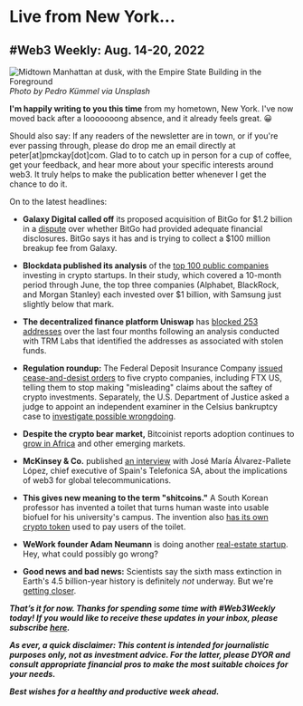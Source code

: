 # Live from New York...
## #Web3 Weekly: Aug. 14-20, 2022

![Midtown Manhattan at dusk, with the Empire State Building in the Foreground](https://images.unsplash.com/photo-1508094214466-708a7d21c5c0)
*Photo by Pedro Kümmel via Unsplash*

**I'm happily writing to you this time** from my hometown, New York. I've now moved back after a looooooong absence, and it already feels great. 😀

Should also say: If any readers of the newsletter are in town, or if you're ever passing through, please do drop me an email directly at peter[at]pmckay[dot]com. Glad to to catch up in person for a cup of coffee, get your feedback, and hear more about your specific interests around web3. It truly helps to make the publication better whenever I get the chance to do it.

On to the latest headlines:

- **Galaxy Digital called off** its proposed acquisition of BitGo for $1.2 billion in a [dispute](https://www.msn.com/en-us/money/companies/galaxy-digital-bitgo-squabble-as-2412-billion-crypto-deal-crumbles/ar-AA10M4m0) over whether BitGo had provided adequate financial disclosures. BitGo says it has and is trying to collect a $100 million breakup fee from Galaxy.

- **Blockdata published its analysis** of the [top 100 public companies](https://www.blockdata.tech/blog/general/top-100-public-companies-investing-in-blockchain-and-crypto-companies) investing in crypto startups. In their study, which covered a 10-month period through June, the top three companies (Alphabet, BlackRock, and Morgan Stanley) each invested over $1 billion, with Samsung just slightly below that mark.

- **The decentralized finance platform Uniswap** has [blocked 253 addresses](https://bitcoinist.com/uniswap-blocked-253-crypto-addresses-heres-why/) over the last four months following an analysis conducted with TRM Labs that identified the addresses as associated with stolen funds.

- **Regulation roundup:** The Federal Deposit Insurance Company [issued cease-and-desist orders](https://www.coindesk.com/policy/2022/08/19/fdic-orders-ftx-us-4-other-companies-to-cease-and-desist-misleading-consumers/) to five crypto companies, including FTX US, telling them to stop making "misleading" claims about the saftey of crypto investments. Separately, the U.S. Department of Justice asked a judge to appoint an independent examiner in the Celsius bankruptcy case to [investigate possible wrongdoing](https://www.marketwatch.com/story/doj-calls-for-examiner-in-crypto-firm-celsius-s-bankruptcy-case-271660862514).

- **Despite the crypto bear market,** Bitcoinist reports adoption continues to [grow in Africa](https://bitcoinist.com/cryptos-dominance-across-africa-shows-no-signs-of-slowing/) and other emerging markets.

- **McKinsey & Co.** published [an interview](https://www.mckinsey.com/industries/technology-media-and-telecommunications/our-insights/telecoms-future-in-the-web3-era-jose-maria-alvarez-pallete-lopez) with José María Álvarez-Pallete López, chief executive of Spain's Telefonica SA, about the implications of web3 for global telecommunications.

- **This gives new meaning to the term "shitcoins."** A South Korean professor has invented a toilet that turns human waste into usable biofuel for his university's campus. The invention also [has its own crypto token](https://www.reuters.com/world/asia-pacific/south-korean-toilet-turns-excrement-into-power-digital-currency-2021-07-09/) used to pay users of the toilet.

- **WeWork founder Adam Neumann** is doing another [real-estate startup](https://www.fastcompany.com/90779384/heres-what-to-know-about-flow-adam-neumanns-newly-flush-with-cash-real-estate-startup?partner=rss&utm_source=twitter.com&utm_medium=social&utm_campaign=rss+fastcompany&utm_content=rss). Hey, what could possibly go wrong?

- **Good news and bad news:** Scientists say the sixth mass extinction in Earth's 4.5 billion-year history is definitely *not* underway. But we're [getting closer](https://www.space.com/earth-sixth-mass-extinction-underway).


_**That’s it for now. Thanks for spending some time with #Web3Weekly today! If you would like to receive these updates in your inbox, please subscribe [here](https://w3w.news).**_

_**As ever, a quick disclaimer: This content is intended for journalistic purposes only, not as investment advice. For the latter, please DYOR and consult appropriate financial pros to make the most suitable choices for your needs.**_

_**Best wishes for a healthy and productive week ahead.**_  
